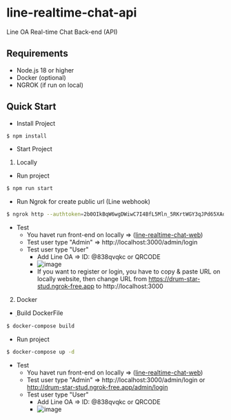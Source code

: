# line-realtime-chat-api
Line OA Real-time Chat Back-end (API)
## Requirements
- Node.js 18 or higher
- Docker (optional)
- NGROK (if run on local)
## Quick Start
- Install Project
``` bash
$ npm install
```
- Start Project
1. Locally
- Run project
``` bash
$ npm run start
```
- Run Ngrok for create public url (Line webhook)
``` bash
$ ngrok http --authtoken=2b0OIkBqW6wgDWiwC7I4BfL5Mln_5RKrtWGY3qJPd65XAoL6w--domainname=sculpin-busy-raptor.ngrok-free.app 3002
```
- Test
   - You havet run front-end on locally => ([line-realtime-chat-web](https://github.com/Much-Arisz/line-realtime-chat-web))
   - Test user type "Admin" => http://localhost:3000/admin/login
   - Test user type "User"
       - Add Line OA => ID: @838qvqkc or QRCODE
       - ![image](https://github.com/Much-Arisz/line-realtime-chat-web/assets/56961503/3407b73b-247b-4472-b0f3-49936801da0b)
       - If you want to register or login, you have to copy & paste URL on locally website, then change URL from https://drum-star-stud.ngrok-free.app to http://localhost:3000
2. Docker
- ฺBuild DockerFile
``` bash
$ docker-compose build
```
- Run project
``` bash
$ docker-compose up -d
```
  - Test
    - You havet run front-end on locally => ([line-realtime-chat-web](https://github.com/Much-Arisz/line-realtime-chat-web))
    - Test user type "Admin" => http://localhost:3000/admin/login or http://drum-star-stud.ngrok-free.app/admin/login
    - Test user type "User"
       - Add Line OA => ID: @838qvqkc or QRCODE
       - ![image](https://github.com/Much-Arisz/line-realtime-chat-web/assets/56961503/3407b73b-247b-4472-b0f3-49936801da0b)
